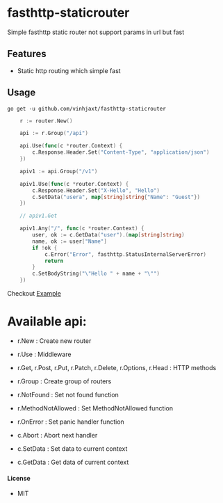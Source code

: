 # fasthttp-staticrouter
Simple fasthttp static router not support params in url but fast

## Features

- Static http routing which simple fast

## Usage
`go get -u github.com/vinhjaxt/fasthttp-staticrouter`

```go
	r := router.New()

	api := r.Group("/api")

	api.Use(func(c *router.Context) {
		c.Response.Header.Set("Content-Type", "application/json")
	})

	apiv1 := api.Group("/v1")

	apiv1.Use(func(c *router.Context) {
		c.Response.Header.Set("X-Hello", "Hello")
		c.SetData("usera", map[string]string{"Name": "Guest"})
	})

	// apiv1.Get

	apiv1.Any("/", func(c *router.Context) {
		user, ok := c.GetData("user").(map[string]string)
		name, ok := user["Name"]
		if !ok {
			c.Error("Error", fasthttp.StatusInternalServerError)
			return
		}
		c.SetBodyString("\"Hello " + name + "\"")
	})
```
Checkout [Example](example/main.go)

# Available api:
  - r.New : Create new router
  - r.Use : Middleware
  - r.Get, r.Post, r.Put, r.Patch, r.Delete, r.Options, r.Head : HTTP methods
  - r.Group : Create group of routers
  - r.NotFound : Set not found function
  - r.MethodNotAllowed : Set MethodNotAllowed function
  - r.OnError : Set panic handler function 

  - c.Abort : Abort next handler
  - c.SetData : Set data to current context
  - c.GetData : Get data of current context

#### License
- MIT
